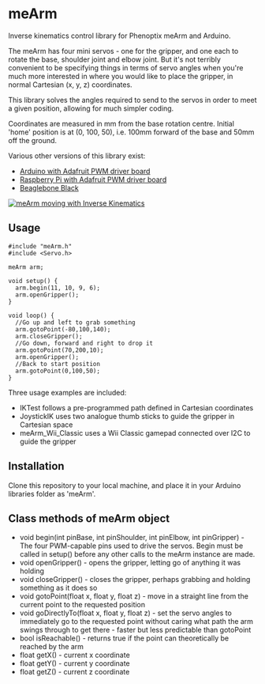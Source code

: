 meArm
=====

Inverse kinematics control library for Phenoptix meArm and Arduino.

The meArm has four mini servos - one for the gripper, and one each to rotate the base, shoulder joint and elbow joint.  But it's not terribly convenient to be specifying things in terms of servo angles when you're much more interested in where you would like to place the gripper, in normal Cartesian (x, y, z) coordinates.

This library solves the angles required to send to the servos in order to meet a given position, allowing for much simpler coding.

Coordinates are measured in mm from the base rotation centre.  Initial 'home' position is at (0, 100, 50), i.e. 100mm forward of the base and 50mm off the ground.

Various other versions of this library exist:
* [Arduino with Adafruit PWM driver board](https://github.com/RorschachUK/meArm_Adafruit)
* [Raspberry Pi with Adafruit PWM driver board](https://github.com/RorschachUK/meArmPi)
* [Beaglebone Black](https://github.com/RorschachUK/meArmBBB)

[![meArm moving with Inverse Kinematics](http://img.youtube.com/vi/HbxhVs3UmuE/0.jpg)](http://www.youtube.com/watch?v=HbxhVs3UmuE)

Usage
-----

```
#include "meArm.h"
#include <Servo.h>

meArm arm;

void setup() {
  arm.begin(11, 10, 9, 6);
  arm.openGripper();
}

void loop() {
  //Go up and left to grab something
  arm.gotoPoint(-80,100,140); 
  arm.closeGripper();
  //Go down, forward and right to drop it
  arm.gotoPoint(70,200,10);
  arm.openGripper();
  //Back to start position
  arm.gotoPoint(0,100,50);
}
```

Three usage examples are included:
* IKTest follows a pre-programmed path defined in Cartesian coordinates
* JoystickIK uses two analogue thumb sticks to guide the gripper in Cartesian space
* meArm_Wii_Classic uses a Wii Classic gamepad connected over I2C to guide the gripper

Installation
------------
Clone this repository to your local machine, and place it in your Arduino libraries folder as 'meArm'.

Class methods of meArm object
-----------------------------
* void begin(int pinBase, int pinShoulder, int pinElbow, int pinGripper) - The four PWM-capable pins used to drive the servos.  Begin must be called in setup() before any other calls to the meArm instance are made.
* void openGripper() - opens the gripper, letting go of anything it was holding
* void closeGripper() - closes the gripper, perhaps grabbing and holding something as it does so
* void gotoPoint(float x, float y, float z) - move in a straight line from the current point to the requested position
* void goDirectlyTo(float x, float y, float z) - set the servo angles to immediately go to the requested point without caring what path the arm swings through to get there - faster but less predictable than gotoPoint
* bool isReachable() - returns true if the point can theoretically be reached by the arm
* float getX() - current x coordinate
* float getY() - current y coordinate
* float getZ() - current z coordinate
